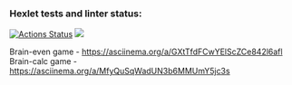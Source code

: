 ### Hexlet tests and linter status:
[![Actions Status](https://github.com/jkulds/python-project-49/workflows/hexlet-check/badge.svg)](https://github.com/jkulds/python-project-49/actions)
<a href="https://codeclimate.com/github/jkulds/python-project-49/maintainability"><img src="https://api.codeclimate.com/v1/badges/d3dd697c8bf3a0ac2e78/maintainability" /></a>

Brain-even game - https://asciinema.org/a/GXtTfdFCwYElScZCe842l6afl <br/>
Brain-calc game - https://asciinema.org/a/MfyQuSqWadUN3b6MMUmY5jc3s <br/>